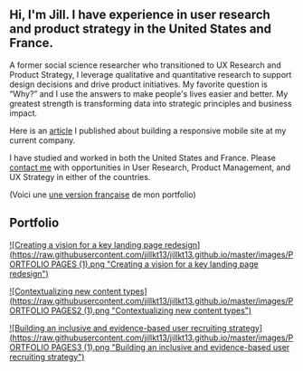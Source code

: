 ## Hi, I'm Jill. I have experience in user research and product strategy in the United States and France.

A former social science researcher who transitioned to UX Research and Product Strategy, I leverage qualitative and quantitative research to support design decisions and drive product initiatives. My favorite question is “Why?” and I use the answers to make people's lives easier and better. My greatest strength is transforming data into strategic principles and business impact. 

Here is an <a href="https://ethn.io/blog/ithaka_mobile">article</a> I published about building a responsive mobile site at my current company. 

I have studied and worked in both the United States and France. Please [contact me](https://docs.google.com/forms/d/e/1FAIpQLSdaM0dB94QPEt9lZqslmL7no4zA9TQ5sY0UnriuiNYZ7fjk-w/viewform?usp=sf_link) with opportunities in User Research, Product Management, and UX Strategy in either of the countries. 

(Voici une [une version française](https://drive.google.com/file/d/17elf_3VFS_ZlCGIXTo-wPVC_9UOaWQAx/view?usp=sharing) de mon portfolio)

## Portfolio
[![Creating a vision for a key landing page redesign](https://raw.githubusercontent.com/jillkt13/jillkt13.github.io/master/images/PORTFOLIO PAGES (1).png "Creating a vision for a key landing page redesign")](https://jillkt13.github.io/urp_redesign)

[![Contextualizing new content types](https://raw.githubusercontent.com/jillkt13/jillkt13.github.io/master/images/PORTFOLIO PAGES2 (1).png "Contextualizing new content types")](https://jillkt13.github.io/sample_page)

[![Building an inclusive and evidence-based user recruiting strategy](https://raw.githubusercontent.com/jillkt13/jillkt13.github.io/master/images/PORTFOLIO PAGES3 (1).png "Building an inclusive and evidence-based user recruiting strategy")](https://jillkt13.github.io/recruiting_strategy)
